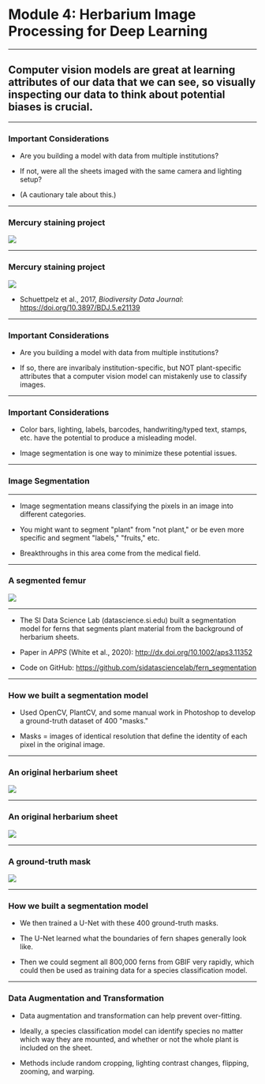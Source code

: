 # Module 4: Herbarium Image Processing for Deep Learning

---


## Computer vision models are great at learning attributes of our data that we can see, so visually inspecting our data to think about potential biases is crucial.

---

### Important Considerations

* Are you building a model with data from multiple institutions?

* If not, were all the sheets imaged with the same camera and lighting setup?
 
* (A cautionary tale about this.)

---

### Mercury staining project

![](https://i.imgur.com/mRg9nGT.jpg)


---

### Mercury staining project

![](https://i.imgur.com/PqcVlob.jpg)

* Schuettpelz et al., 2017, *Biodiversity Data Journal*:  https://doi.org/10.3897/BDJ.5.e21139

---

### Important Considerations

* Are you building a model with data from multiple institutions?

* If so, there are invaribaly institution-specific, but NOT plant-specific attributes that a computer vision model can mistakenly use to classify images.

---

### Important Considerations

* Color bars, lighting, labels, barcodes, handwriting/typed text, stamps, etc. have the potential to produce a misleading model.

* Image segmentation is one way to minimize these potential issues.

---

### Image Segmentation

---

* Image segmentation means classifying the pixels in an image into different categories.

* You might want to segment "plant" from "not plant," or be even more specific and segment "labels," "fruits," etc.

* Breakthroughs in this area come from the medical field.

---

### A segmented femur

![](https://i.imgur.com/IkdrZuZ.png)

---

* The SI Data Science Lab (datascience.si.edu) built a segmentation model for ferns that segments plant material from the background of herbarium sheets.
 
* Paper in *APPS* (White et al., 2020): http://dx.doi.org/10.1002/aps3.11352

* Code on GitHub: https://github.com/sidatasciencelab/fern_segmentation

---

### How we built a segmentation model

* Used OpenCV, PlantCV, and some manual work in Photoshop to develop a ground-truth dataset of 400 "masks."

* Masks = images of identical resolution that define the identity of each pixel in the original image.

---

### An original herbarium sheet

![](https://i.imgur.com/FXH5r94.jpg)

---

### An original herbarium sheet


![](https://i.imgur.com/uvVqVrq.jpg)


---

### A ground-truth mask


![](https://i.imgur.com/QyEU3La.jpg)


---

### How we built a segmentation model

* We then trained a U-Net with these 400 ground-truth masks.

* The U-Net learned what the boundaries of fern shapes generally look like.

* Then we could segment all 800,000 ferns from GBIF very rapidly, which could then be used as training data for a species classification model.

---

### Data Augmentation and Transformation

* Data augmentation and transformation can help prevent over-fitting.

* Ideally, a species classification model can identify species no matter which way they are mounted, and whether or not the whole plant is included on the sheet.

* Methods include random cropping, lighting contrast changes, flipping, zooming, and warping.



